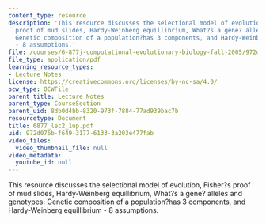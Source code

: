 ```yaml
---
content_type: resource
description: 'This resource discusses the selectional model of evolution, Fisher?s
  proof of mud slides, Hardy-Weinberg equillibrium, What?s a gene? alleles and genotypes:
  Genetic composition of a population?has 3 components, and Hardy-Weinberg equillibrium
  - 8 assumptions.'
file: /courses/6-877j-computational-evolutionary-biology-fall-2005/972d076bf649317761333a203e477fab_6877_lec2_1up.pdf
file_type: application/pdf
learning_resource_types:
- Lecture Notes
license: https://creativecommons.org/licenses/by-nc-sa/4.0/
ocw_type: OCWFile
parent_title: Lecture Notes
parent_type: CourseSection
parent_uid: 8db0d4bb-8320-973f-7884-77ad939bac7b
resourcetype: Document
title: 6877_lec2_1up.pdf
uid: 972d076b-f649-3177-6133-3a203e477fab
video_files:
  video_thumbnail_file: null
video_metadata:
  youtube_id: null
---
```

This resource discusses the selectional model of evolution, Fisher?s proof of mud slides, Hardy-Weinberg equillibrium, What?s a gene? alleles and genotypes: Genetic composition of a population?has 3 components, and Hardy-Weinberg equillibrium - 8 assumptions.